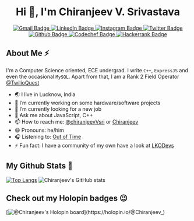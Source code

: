 

<h1 align="center">Hi 👋, I'm Chiranjeev V. Srivastava</h1>

<div id="badges" align="center">
  <a href="mailto:chiranjeev.important@gmail.com">
    <img src="https://img.shields.io/badge/Gmail-D14836?style=for-the-badge&logo=gmail&logoColor=white" alt="Gmail Badge"/>
  </a>
  <a href="https://www.linkedin.com/in/chiranjeev-veer-srivastava/">
    <img src="https://img.shields.io/badge/LinkedIn-0077B5?style=for-the-badge&logo=linkedin&logoColor=white" alt="LinkedIn Badge"/>
  </a>
  <a href="https://www.instagram.com/cringeeeev/">
    <img src="https://img.shields.io/badge/Instagram-E4405F?style=for-the-badge&logo=instagram&logoColor=white" alt="Instagram Badge"/>
  </a>
  <a href="https://twitter.com/chiranjeevVsri">
    <img src="https://img.shields.io/badge/Twitter-1DA1F2?style=for-the-badge&logo=twitter&logoColor=white" alt="Twitter Badge"/>
   </a>
  <a href="https://github.com/GeekGuy-29">
    <img src="https://img.shields.io/badge/GitHub-100000?style=for-the-badge&logo=github&logoColor=white" alt="Github Badge"/>
   </a>
  <a href="https://www.codechef.com/users/chiranjeev_sri">
    <img src="https://img.shields.io/badge/Codechef-%23B92B27.svg?&style=for-the-badge&logo=Codechef&logoColor=white" alt="Codechef Badge"/>
   </a>
  <a href="https://www.hackerrank.com/chiranjeev_impo1">
    <img src="https://img.shields.io/badge/-Hackerrank-2EC866?style=for-the-badge&logo=HackerRank&logoColor=white" alt="Hackerrank Badge"/>
   </a>
</div>

## About Me ⚡️

I'm a Computer Science oriented, ECE undergrad.
I write ```C++```,
```ExpressJS``` and even the occasional ```MySQL```. Apart from that, I am a Rank 2 Field Operator [@TwilioQuest](https://www.twilio.com/quest)

- 🌏 I live in Lucknow, India
- 🔭 I’m currently working on some hardware/software projects
- 🌱 I’m currently looking for a new job
- 💬 Ask me about JavaScript, C++
- 📫 How to reach me: [@chiranjeevVsri](https://twitter.com/chiranjeevVsri) or [Chiranjeev](mailto:chiranjeev.official@icloud.com)
- 😄 Pronouns: he/him
- 🎧 Listening to: [Out of Time](https://www.youtube.com/watch?v=2fDzCWNS3ig)
- ⚡ Fun fact: I have a community of my own have a look at [LKODevs](https://www.commudle.com/communities/lko-devs)



## My Github Stats 🚀

[![Top Langs](https://github-readme-stats.vercel.app/api/top-langs/?username=GeekGuy-29&langs_count=8&layout=compact)](https://github.com/GeekGuy-29/github-readme-stats)
![Chiranjeev's GitHub stats](https://github-readme-stats.vercel.app/api?username=GeekGuy-29&show_icons=true&theme=radical)

## Check out my Holopin badges 😉

[![@Chiranjeev's Holopin board](https://holopin.me/Chiranjeev_)](https://holopin.io/@Chiranjeev_)
